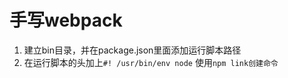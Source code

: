 # 手写webpack

1. 建立bin目录，并在package.json里面添加运行脚本路径
2. 在运行脚本的头加上``#! /usr/bin/env node`` 使用`npm link创建命令`